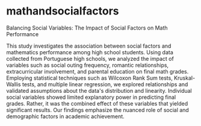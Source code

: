 # mathandsocialfactors
Balancing Social Variables: The Impact of Social Factors on Math Performance

This study investigates the association between social factors and mathematics performance among high school students. Using data collected from Portuguese high schools, we analyzed the impact of variables such as social outing frequency, romantic relationships, extracurricular involvement, and parental education on final math grades. Employing statistical techniques such as Wilcoxon Rank Sum tests, Kruskal-Wallis tests, and multiple linear regression, we explored relationships and validated assumptions about the data's distribution and linearity. Individual social variables showed limited explanatory power in predicting final grades. Rather, it was the combined effect of these variables that yielded significant results. Our findings emphasize the nuanced role of social and demographic factors in academic achievement.

